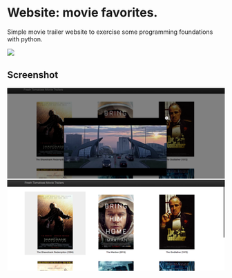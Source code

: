 # Website: movie favorites.
Simple movie trailer website to exercise some programming foundations with python.

![](http://progressed.io/bar/95?title=Progress)

## Screenshot

![](https://github.com/aldefy/FullStack_ND_P1/blob/master/content/Screen%201.png)
![](https://github.com/aldefy/FullStack_ND_P1/blob/master/content/Screen%202.png)